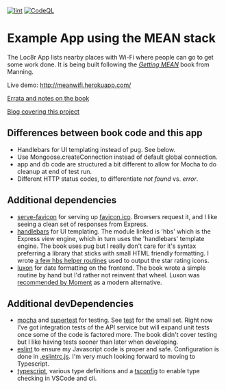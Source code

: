[![lint](https://github.com/jrnewton/meanwifi/workflows/lint/badge.svg)](https://github.com/jrnewton/meanwifi/actions?query=workflow%3Alint) [![CodeQL](https://github.com/jrnewton/meanwifi/workflows/CodeQL/badge.svg)](https://github.com/jrnewton/meanwifi/actions?query=workflow%3ACodeQL)

# Example App using the MEAN stack

The Loc8r App lists nearby places with Wi-Fi where people can go to get some work done. It is being built following the _[Getting MEAN](https://www.manning.com/books/getting-mean-with-mongo-express-angular-and-node)_ book from Manning.

Live demo: http://meanwifi.herokuapp.com/

[Errata and notes on the book](ERRATA.md)

[Blog covering this project](https://www.3plb.com)

## Differences between book code and this app

- Handlebars for UI templating instead of pug. See below.
- Use Mongoose.createConnection instead of default global connection.
- app and db code are structured a bit different to allow for Mocha to do cleanup at end of test run.
- Different HTTP status codes, to differentiate _not found_ vs. _error_.

## Additional dependencies

- [serve-favicon](https://www.npmjs.com/package/serve-favicon) for serving up [favicon.ico](public/favicon.ico). Browsers request it, and I like seeing a clean set of responses from Express.
- [handlebars](https://www.npmjs.com/package/hbs) for UI templating. The module linked is 'hbs' which is the Express view engine, which in turn uses the 'handlebars' template engine. The book uses pug but I really don't care for it's syntax preferring a library that sticks with small HTML friendly formatting. I wrote [a few hbs helper routines](hbs-helpers.js) used to output the star rating icons.
- [luxon](https://www.npmjs.com/package/luxon) for date formatting on the frontend. The book wrote a simple routine by hand but I'd rather not reinvent that wheel. Luxon was [recommended by Moment](https://momentjs.com/docs/#/-project-status/) as a modern alternative.

## Additional devDependencies

- [mocha](https://www.npmjs.com/package/mocha) and [supertest](https://www.npmjs.com/package/supertest) for testing. See [test](test) for the small set. Right now I've got integration tests of the API service but will expand unit tests once some of the code is factored more. The book didn't cover testing but I like having tests sooner than later when developing.
- [eslint](https://www.npmjs.com/package/eslint) to ensure my Javascript code is proper and safe. Configuration is done in [.eslintrc.js](.eslintrc.js). I'm very much looking forward to moving to Typescript.
- [typescript](https://www.npmjs.com/package/typescript), various type definitions and a [tsconfig](https://github.com/jrnewton/meanwifi/blob/main/tsconfig.json) to enable type checking in VSCode and cli.

